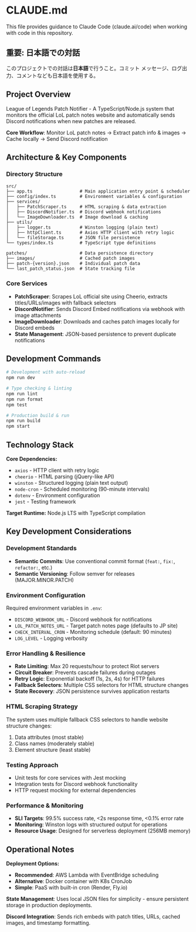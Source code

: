 # CLAUDE.md

This file provides guidance to Claude Code (claude.ai/code) when working with code in this repository.

## 重要: 日本語での対話
このプロジェクトでの対話は**日本語**で行うこと。コミット メッセージ、ログ出力、コメントなども日本語を使用する。

## Project Overview

League of Legends Patch Notifier - A TypeScript/Node.js system that monitors the official LoL patch notes website and automatically sends Discord notifications when new patches are released.

**Core Workflow**: Monitor LoL patch notes → Extract patch info & images → Cache locally → Send Discord notification

## Architecture & Key Components

### Directory Structure
```
src/
├── app.ts                  # Main application entry point & scheduler
├── config/index.ts         # Environment variables & configuration
├── services/
│   ├── PatchScraper.ts     # HTML scraping & data extraction
│   ├── DiscordNotifier.ts  # Discord webhook notifications
│   └── ImageDownloader.ts  # Image download & caching
├── utils/
│   ├── logger.ts           # Winston logging (plain text)
│   ├── httpClient.ts       # Axios HTTP client with retry logic
│   └── fileStorage.ts      # JSON file persistence
└── types/index.ts          # TypeScript type definitions

patches/                    # Data persistence directory
├── images/                 # Cached patch images
├── patch-{version}.json    # Individual patch data
└── last_patch_status.json  # State tracking file
```

### Core Services
- **PatchScraper**: Scrapes LoL official site using Cheerio, extracts titles/URLs/images with fallback selectors
- **DiscordNotifier**: Sends Discord Embed notifications via webhook with image attachments
- **ImageDownloader**: Downloads and caches patch images locally for Discord embeds
- **State Management**: JSON-based persistence to prevent duplicate notifications

## Development Commands

```bash
# Development with auto-reload
npm run dev

# Type checking & linting
npm run lint
npm run format
npm test

# Production build & run
npm run build
npm start
```

## Technology Stack

**Core Dependencies:**
- `axios` - HTTP client with retry logic
- `cheerio` - HTML parsing (jQuery-like API)
- `winston` - Structured logging (plain text output)
- `node-cron` - Scheduled monitoring (90-minute intervals)
- `dotenv` - Environment configuration
- `jest` - Testing framework

**Target Runtime:** Node.js LTS with TypeScript compilation

## Key Development Considerations

### Development Standards
- **Semantic Commits**: Use conventional commit format (`feat:`, `fix:`, `refactor:`, etc.)
- **Semantic Versioning**: Follow semver for releases (MAJOR.MINOR.PATCH)

### Environment Configuration
Required environment variables in `.env`:
- `DISCORD_WEBHOOK_URL` - Discord webhook for notifications
- `LOL_PATCH_NOTES_URL` - Target patch notes page (defaults to JP site)
- `CHECK_INTERVAL_CRON` - Monitoring schedule (default: 90 minutes)
- `LOG_LEVEL` - Logging verbosity

### Error Handling & Resilience
- **Rate Limiting**: Max 20 requests/hour to protect Riot servers
- **Circuit Breaker**: Prevents cascade failures during outages
- **Retry Logic**: Exponential backoff (1s, 2s, 4s) for HTTP failures
- **Fallback Selectors**: Multiple CSS selectors for HTML structure changes
- **State Recovery**: JSON persistence survives application restarts

### HTML Scraping Strategy
The system uses multiple fallback CSS selectors to handle website structure changes:
1. Data attributes (most stable)
2. Class names (moderately stable)
3. Element structure (least stable)

### Testing Approach
- Unit tests for core services with Jest mocking
- Integration tests for Discord webhook functionality
- HTTP request mocking for external dependencies

### Performance & Monitoring
- **SLI Targets**: 99.5% success rate, <2s response time, <0.1% error rate
- **Monitoring**: Winston logs with structured output for operations
- **Resource Usage**: Designed for serverless deployment (256MB memory)

## Operational Notes

**Deployment Options:**
- **Recommended**: AWS Lambda with EventBridge scheduling
- **Alternative**: Docker container with K8s CronJob
- **Simple**: PaaS with built-in cron (Render, Fly.io)

**State Management**: Uses local JSON files for simplicity - ensure persistent storage in production deployments.

**Discord Integration**: Sends rich embeds with patch titles, URLs, cached images, and timestamp formatting.